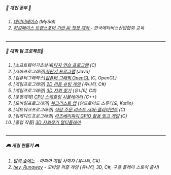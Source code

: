 <h5> 📙 개인 공부 📘 </h5>
<h6><ol>
  <li> <a href="https://github.com/SE0NA/Practice_DB">데이터베이스</a> (MySql)</li>
  <li> <a href="">허깅페이스 트랜스포머 기반 AI 챗봇 제작 </a> - 한국메타버스산업협회 교육</li>
</ol></h6>

***

<h5>🏫 대학 텀 프로젝트🏫 </h5>
<h6><ol>
  <li> [소프트웨어기초설계]<a href="https://github.com/SE0NA/TermProject/tree/main/1-1">타자 연습 프로그램</a> (C) </li>
  <li> [자바프로그래밍]<a href="https://github.com/SE0NA/TermProject/tree/main/2-1">자판기 프로그램</a> (Java) </li>
  <li> [컴퓨터그래픽스]<a href="https://github.com/SE0NA/TermProject/tree/main/3-1">컴퓨터 그래픽 OpenGL</a> (C, OpenGL)</li>
  <li> [게임프로그래밍] <a href="https://github.com/SE0NA/2DGameProject">2D 리듬 슈팅 게임</a> (유니티, C#) </li>
  <li> [게임프로그래밍] <a href="https://github.com/SE0NA/3DGameProject">3D 지뢰 찾기</a> (유니티, C#) </li>
  <li> [운영체제] <a href="https://github.com/SE0NA/CPU_Scheduling_Simulator">CPU 스케줄링 시뮬레이터</a> (C++) </li>
  <li> [모바일프로그래밍] <a href="https://github.com/SE0NA/Android_Application">체크리스트 앱</a> (안드로이드 스튜디오, Kotlin) </li>
  <li> [네트워크프로그래밍] <a href="https://github.com/SE0NA/Restaurant_Order_Service">식당 주문 리스트 서버-클라이언트</a> (C) </li>
  <li> [임베디드프로그래밍] <a href="https://github.com/yeaji7681/Embedded_Software_TermProject">라즈베리파이 GPIO 활용 빙고 게임</a> (C)</li>
  <li> [졸업 작품] <a href="https://github.com/SE0NA/sweeper-3D"> 3D 지뢰찾기 멀티플레이 </a></li>
</ol></h6>

***

<h5> 🎮 게임 만들기 🎮 <h5>
<h6><ol>
  <li> <a href="https://github.com/SE0NA/InTheWoods">밤의 숲에는</a> - 마피아 게임 사회자 (유니티, C#)</li>
  <li> <a href="https://github.com/SE0NA/Runaway">hey, Runaway</a> - 모바일 퍼즐 게임 (유니티, 3D, C#, 구글 플레이 스토어 출시)</li>
</ol></h6>


<!--
**SE0NA/SE0NA** is a ✨ _special_ ✨ repository because its `README.md` (this file) appears on your GitHub profile.

Here are some ideas to get you started:

- 🔭 I’m currently working on ...
- 🌱 I’m currently learning ...
- 👯 I’m looking to collaborate on ...
- 🤔 I’m looking for help with ...
- 💬 Ask me about ...
- 📫 How to reach me: ...
- 😄 Pronouns: ...
- ⚡ Fun fact: ...
-->
